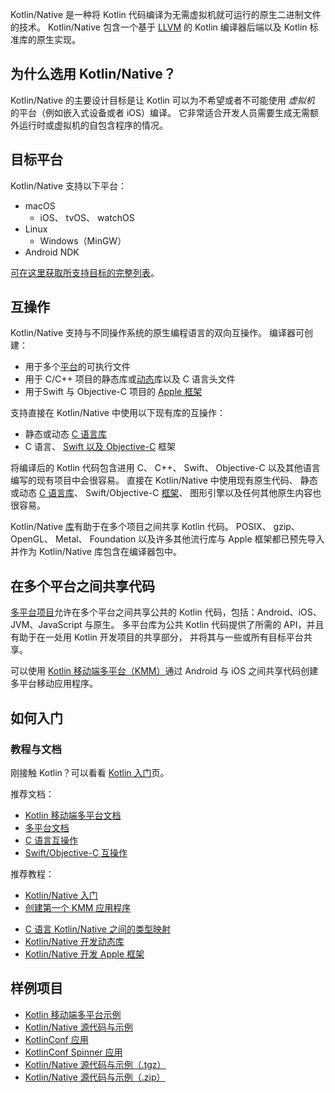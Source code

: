 [//]: # (title: Kotlin 原生)

Kotlin/Native 是一种将 Kotlin 代码编译为无需虚拟机就可运行的原生二进制文件的技术。
Kotlin/Native 包含一个基于 [LLVM](https://llvm.org/) 的 Kotlin 编译器后端以及 Kotlin 标准库的原生实现<!--
-->。

## 为什么选用 Kotlin/Native？

Kotlin/Native 的主要设计目标是让 Kotlin 可以为不希望或者不可能使用 *虚拟机* 的平台<!--
-->（例如嵌入式设备或者 iOS）编译。
它非常适合开发人员需要生成<!--
-->无需额外运行时或虚拟机的自包含程序的情况。

## 目标平台

Kotlin/Native 支持以下平台：
* macOS
   * iOS、 tvOS、 watchOS
* Linux
   * Windows（MinGW）
* Android NDK

[可在这里获取所支持目标的完整列表](mpp-supported-platforms.md)。


## 互操作

Kotlin/Native 支持与不同操作系统的原生编程语言的双向互操作。
编译器可创建：
* 用于多个[平台](#目标平台)的可执行文件
* 用于 C/C++ 项目的静态库或[动态](native-dynamic-libraries.md)库以及 C 语言头文件
* 用于Swift 与 Objective-C 项目的 [Apple 框架](apple-framework.md)

支持直接在 Kotlin/Native 中使用以下现有库<!--
-->的互操作：
* 静态或动态 [C 语言库](native-c-interop.md)
* C 语言、 [Swift 以及 Objective-C](native-objc-interop.md) 框架

将编译后的 Kotlin 代码包含进<!--
-->用 C、 C++、 Swift、 Objective-C 以及其他语言编写的现有项目中会很容易。
直接在 Kotlin/Native 中使用现有原生代码、
静态或动态 [C 语言库](native-c-interop.md)、
Swift/Objective-C [框架](native-objc-interop.md)、
图形引擎以及任何其他原生内容也很容易。

Kotlin/Native [库](native-platform-libs.md)有助于在多个项目之间共享 Kotlin
代码。
POSIX、 gzip、 OpenGL、 Metal、 Foundation 以及许多其他流行库与
Apple 框架都已预先导入并作为 Kotlin/Native 库包含在编译器包中。

## 在多个平台之间共享代码

[多平台项目](multiplatform.md)允许在多个平台之间共享公共的 Kotlin 代码，包括：Android、iOS、JVM、JavaScript 与原生。
多平台库为公共 Kotlin 代码提供了所需的 API，并且有助于在一处用 Kotlin 开发项目的共享部分，
并将其与一些或所有目标平台共享。

可以使用 [Kotlin 移动端多平台（KMM）](https://kotlinlang.org/lp/mobile/)通过 Android 与 iOS 之间共享代码创建多平台移动应用程序。

## 如何入门

### 教程与文档

刚接触 Kotlin？可以看看 [Kotlin 入门](getting-started.md)页。

推荐文档：
- [Kotlin 移动端多平台文档](kmm-getting-started.md)
- [多平台文档](mpp-get-started.md)
- [C 语言互操作](native-c-interop.md)
- [Swift/Objective-C 互操作](native-objc-interop.md)

推荐教程：
* [Kotlin/Native 入门](native-get-started.md)
* [创建第一个 KMM 应用程序](kmm-create-first-app.md)
- [C 语言 Kotlin/Native 之间的类型映射](mapping-primitive-data-types-from-c.md)
- [Kotlin/Native 开发动态库](native-dynamic-libraries.md)
- [Kotlin/Native 开发 Apple 框架](apple-framework.md)

## 样例项目

* [Kotlin 移动端多平台示例](kmm-samples.md)
* [Kotlin/Native 源代码与示例](https://github.com/JetBrains/kotlin/tree/master/kotlin-native/samples)
* [KotlinConf 应用](https://github.com/JetBrains/kotlinconf-app)
* [KotlinConf Spinner 应用](https://github.com/jetbrains/kotlinconf-spinner)
* [Kotlin/Native 源代码与示例（.tgz）](https://download.jetbrains.com/kotlin/native/kotlin-native-samples-1.0.1.tar.gz)
* [Kotlin/Native 源代码与示例（.zip）](https://download.jetbrains.com/kotlin/native/kotlin-native-samples-1.0.1.zip)